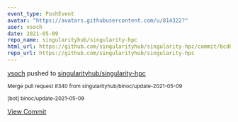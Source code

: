 ```yaml
---
event_type: PushEvent
avatar: "https://avatars.githubusercontent.com/u/814322?"
user: vsoch
date: 2021-05-09
repo_name: singularityhub/singularity-hpc
html_url: https://github.com/singularityhub/singularity-hpc/commit/bcd87976772c48c8bfcf9f4ec4ed4934b66243ed
repo_url: https://github.com/singularityhub/singularity-hpc
---
```


<a href='https://github.com/vsoch' target='_blank'>vsoch</a> pushed to <a href='https://github.com/singularityhub/singularity-hpc' target='_blank'>singularityhub/singularity-hpc</a>

<small>Merge pull request #340 from singularityhub/binoc/update-2021-05-09

[bot] binoc/update-2021-05-09</small>

<a href='https://github.com/singularityhub/singularity-hpc/commit/bcd87976772c48c8bfcf9f4ec4ed4934b66243ed' target='_blank'>View Commit</a>